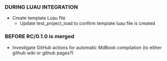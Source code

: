 
### DURING LUAU INTEGRATION
- Create template Luau file
  - Update test_project_load to confirm template luau file is created

### BEFORE RC/0.1.0 is merged
- Investigate GitHub actions for automatic MdBook compilation (to either github wiki or github pages?)
